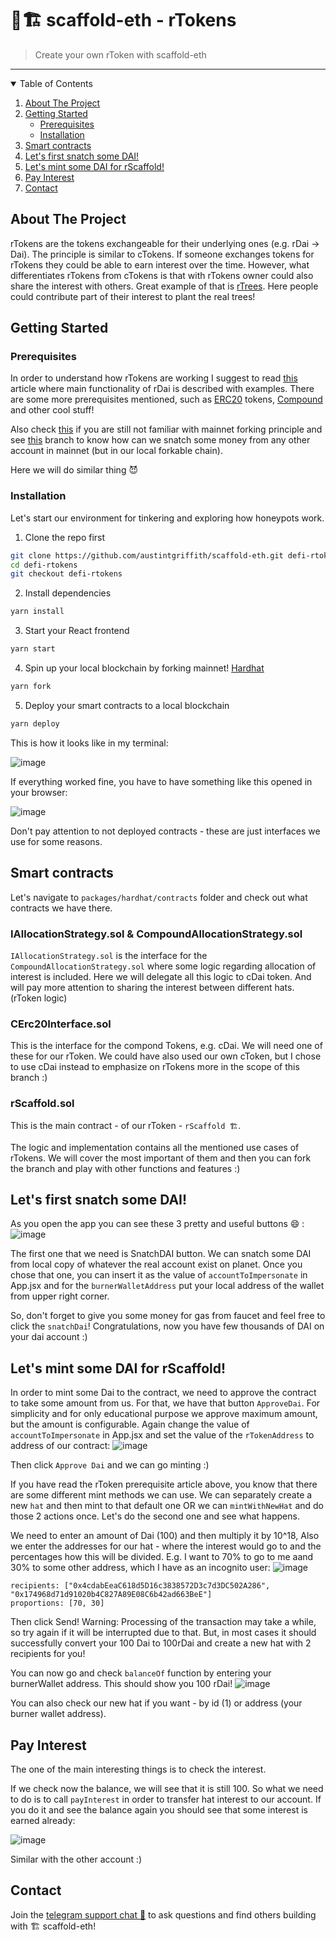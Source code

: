 # 🍯🏗 scaffold-eth - rTokens

> Create your own rToken with scaffold-eth

---

<details open="open">
  <summary>Table of Contents</summary>
  <ol>
    <li>
      <a href="#about-the-project">About The Project</a>
    </li>
    <li>
      <a href="#getting-started">Getting Started</a>
      <ul>
        <li><a href="#prerequisites">Prerequisites</a></li>
        <li><a href="#installation">Installation</a></li>
      </ul>
    </li>
    <li><a href="#usage">Smart contracts</a></li>
    <li><a href="#usage">Let's first snatch some DAI!</a></li>
    <li><a href="#usage">Let's mint some DAI for rScaffold!</a></li>
    <li><a href="#contributing">Pay Interest</a></li>
    <li><a href="#contact">Contact</a></li>
  </ol>
</details>

## About The Project

rTokens are the tokens exchangeable for their underlying ones (e.g. rDai -> Dai). The principle is similar to cTokens. If someone exchanges tokens for rTokens they could be able to earn interest over the time. However, what differentiates rTokens from cTokens is that with rTokens owner could also share the interest with others. Great example of that is [rTrees](https://rtrees.dappy.dev/). Here people could contribute part of their interest to plant the real trees!

## Getting Started

### Prerequisites

In order to understand how rTokens are working I suggest to read [this](https://medium.com/@victorrortvedt/rdai-basics-a-tutorial-on-programming-interest-with-defi-458baab9477a) article where main functionality of rDai is described with examples. There are some more prerequisites mentioned, such as [ERC20](https://www.investopedia.com/news/what-erc20-and-what-does-it-mean-ethereum/) tokens, [Compound](https://www.gemini.com/cryptopedia/what-is-compound-and-how-does-it-work) and other cool stuff!

Also check [this](https://youtu.be/xcBT4Jmi5TM) if you are still not familiar with mainnet forking principle and see [this](https://github.com/austintgriffith/scaffold-eth/tree/uniswapper) branch to know how can we snatch some money from any other account in mainnet (but in our local forkable chain).

Here we will do similar thing 😈
### Installation

Let's start our environment for tinkering and exploring how honeypots work.

1. Clone the repo first
```bash
git clone https://github.com/austintgriffith/scaffold-eth.git defi-rtokens
cd defi-rtokens
git checkout defi-rtokens
```

2. Install dependencies
```bash
yarn install
```

3. Start your React frontend
```bash
yarn start
```

4. Spin up your local blockchain by forking mainnet! [Hardhat](https://hardhat.org/)
```bash
yarn fork
```

5. Deploy your smart contracts to a local blockchain
```bash
yarn deploy
```

This is how it looks like in my terminal:

![image](https://user-images.githubusercontent.com/28860442/107371660-ba0c1400-6b0e-11eb-8e9c-5a4f56068298.png)

If everything worked fine, you have to have something like this opened in your browser:

![image](https://user-images.githubusercontent.com/28860442/107372681-deb4bb80-6b0f-11eb-9604-7e676a4e86c7.png)

Don't pay attention to not deployed contracts - these are just interfaces we use for some reasons.

## Smart contracts

Let's navigate to `packages/hardhat/contracts` folder and check out what contracts we have there.

### IAllocationStrategy.sol & CompoundAllocationStrategy.sol

`IAllocationStrategy.sol` is the interface for the `CompoundAllocationStrategy.sol` where some logic regarding allocation of interest is included. Here we will delegate all this logic to cDai token. And will pay more attention to sharing the interest between different hats. (rToken logic)

### CErc20Interface.sol

This is the interface for the compond Tokens, e.g. cDai. We will need one of these for our rToken.  We could have also used our own cToken, but I chose to use cDai instead to emphasize on rTokens more in the scope of this branch :)

### rScaffold.sol

This is the main contract - of our rToken - `rScaffold 🏗`.

The logic and implementation contains all the mentioned use cases of rTokens. We will cover the most important of them and then you can fork the branch and play with other functions and features :)


## Let's first snatch some DAI!

As you open the app you can see these 3 pretty and useful buttons 😄 :
![image](https://user-images.githubusercontent.com/28860442/107376418-132a7680-6b14-11eb-9db9-d3d33a2e6126.png)

The first one that we need is SnatchDAI button. We can snatch some DAI from local copy of whatever the real account exist on planet. Once you chose that one, you can insert it as the value of `accountToImpersonate` in App.jsx and for the `burnerWalletAddress` put your local address of the wallet from upper right corner.

So, don't forget to give you some money for gas from faucet and feel free to click the `snatchDai`!
Congratulations, now you have few thousands of DAI on your dai account :)

## Let's mint some DAI for rScaffold!

In order to mint some Dai to the contract, we need to approve the contract to take some amount from us.
For that, we have that button `ApproveDai`. For simplicity and for only educational purpose we approve maximum amount, but the amount is configurable.
Again change the value of `accountToImpersonate` in App.jsx and set the value of the `rTokenAddress` to address of our contract:
![image](https://user-images.githubusercontent.com/28860442/107378762-7b7a5780-6b16-11eb-8f09-19daa7fed903.png)

Then click `Approve Dai` and we can go minting :)

If you have read the rToken prerequisite article above, you know that there are some different mint methods we can use.
We can separately create a new `hat` and then mint to that default one OR we can `mintWithNewHat` and do those 2 actions once.
Let's do the second one and see what happens.

We need to enter an amount of Dai (100) and then multiply it by 10^18,
Also we enter the addresses for our hat - where the interest would go to and the percentages how this will be divided.
E.g. I want to 70% to go to me aand 30% to some other address, which I have as an incognito user:
![image](https://user-images.githubusercontent.com/28860442/107380246-e8422180-6b17-11eb-8020-509efefeeb6d.png)
```
recipients: ["0x4cdabEeaC618d5D16c3838572D3c7d3DC502A286", "0x174968d71d91020b4C827A89E08C6b42ad663BeE"]
proportions: [70, 30]
```
Then click Send!
Warning: Processing of the transaction may take a while, so try again if it will be interrupted due to that.
But, in most cases it should successfully convert your 100 Dai to 100rDai and create a new hat with 2 recipients for you!

You can now go and check `balanceOf` function by entering your burnerWallet address. This should show you 100 rDai!
![image](https://user-images.githubusercontent.com/28860442/107381272-e167de80-6b18-11eb-8767-9e4c6b8f38cf.png)

You can also check our new hat if you want - by id (1) or address (your burner wallet address).

## Pay Interest

The one of the main interesting things is to check the interest.

If we check now the balance, we will see that it is still 100. So what we need to do is to call `payInterest` in order to transfer hat interest to our account.
If you do it and see the balance again you should see that some interest is earned already:

![image](https://user-images.githubusercontent.com/28860442/107382497-22acbe00-6b1a-11eb-84c1-85e70a3f1b72.png)

Similar with the other account :)


## Contact

Join the [telegram support chat 💬](https://t.me/joinchat/KByvmRe5wkR-8F_zz6AjpA) to ask questions and find others building with 🏗 scaffold-eth!
